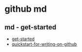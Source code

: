# github md 


## md - get-started
   - [get-started](https://docs.github.com/get-started)
   - [quickstart-for-writing-on-github](https://docs.github.com/en/get-started/writing-on-github/getting-started-with-writing-and-formatting-on-github/quickstart-for-writing-on-github)
